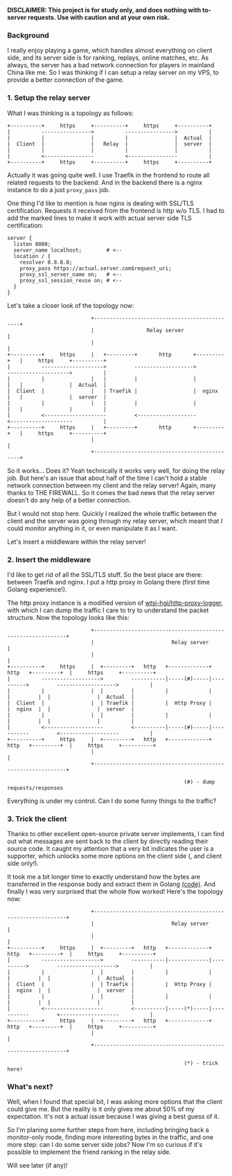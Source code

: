 **DISCLAIMER: This project is for study only, and does nothing with to-server requests. Use with caution and at your own risk.**

### Background

I really enjoy playing a game, which handles almost everything on client side, and its server side is for ranking, replays, online matches, etc. As always, the server has a bad network connection for players in mainland China like me. So I was thinking if I can setup a relay server on my VPS, to provide a better connection of the game.

### 1. Setup the relay server

What I was thinking is a topology as follows:

```
+----------+     https     +----------+     https     +----------+
|          ---------------->          ---------------->          |
|          |               |          |               |  Actual  |
|  Client  |               |   Relay  |               |  server  |
|          |               |          |               |          |
|          <----------------          <----------------          |
+----------+     https     +----------+     https     +----------+
```

Actually it was going quite well. I use Traefik in the frontend to route all related requests to the backend. And in the backend there is a nginx instance to do a just `proxy_pass` job.

One thing I'd like to mention is how nginx is dealing with SSL/TLS certification. Requests it received from the frontend is http w/o TLS. I had to add the marked lines to make it work with actual server side TLS certification:

```nginx
server {
  listen 8080;
  server_name localhost;        # <--
  location / {
    resolver 8.8.8.8;
    proxy_pass https://actual.server.com$request_uri;
    proxy_ssl_server_name on;   # <--
    proxy_ssl_session_reuse on; # <--
  }
}
```

Let's take a closer look of the topology now:

```
                           +----------------------------------------------+
                           |                 Relay server                 |
                           |                                              |
+----------+     https     |   +---------+       http       +---------+   |     https     +----------+
|          -------------------->         ------------------->         -------------------->          |
|          |               |   |         |                  |         |   |               |  Actual  |
|  Client  |               |   | Traefik |                  |  nginx  |   |               |  server  |
|          |               |   |         |                  |         |   |               |          |
|          <--------------------         <-------------------         <--------------------          |
+----------+     https     |   +---------+       http       +---------+   |     https     +----------+
                           |                                              |
                           +----------------------------------------------+
```

So it works... Does it? Yeah technically it works very well, for doing the relay job. But here's an issue that about half of the time I can't hold a stable network connection between my client and the relay server! Again, many thanks to THE FIREWALL. So it comes the bad news that the relay server doesn't do any help of a better connection.

But I would not stop here. Quickly I realized the whole traffic between the client and the server was going through my relay server, which meant that I could monitor anything in it, or even manipulate it as I want.

Let's insert a middleware within the relay server!

### 2. Insert the middleware

I'd like to get rid of all the SSL/TLS stuff. So the best place are there: between Traefik and nginx. I put a http proxy in Golang there (first time Golang experience!).

The http proxy instance is a modified version of [wtsi-hgi/http-proxy-logger](https://github.com/wtsi-hgi/http-proxy-logger), with which I can dump the traffic I care to try to understand the packet structure. Now the topology looks like this:

```
                           +-------------------------------------------------------------+
                           |                         Relay server                        |
                           |                                                             |
+----------+     https     |  +---------+   http   +-------------+   http   +---------+  |     https     +----------+
|          ------------------->         -----------|-----(#)-----|---------->         ------------------->          |
|          |               |  |         |          |             |          |         |  |               |  Actual  |
|  Client  |               |  | Traefik |          |  Http Proxy |          |  nginx  |  |               |  server  |
|          |               |  |         |          |             |          |         |  |               |          |
|          <-------------------         <----------|-----(#)-----|-----------         <-------------------          |
+----------+     https     |  +---------+   http   +-------------+   http   +---------+  |     https     +----------+
                           |                                                             |
                           +-------------------------------------------------------------+

                                                         (#) - dump requests/responses
```

Everything is under my control. Can I do some funny things to the traffic?

### 3. Trick the client

Thanks to other excellent open-source private server implements, I can find out what messages are sent back to the client by directly reading their source code. It caught my attention that a very bit indicates the user is a supporter, which unlocks some more options on the client side (, and client side only!).

It took me a bit longer time to exactly understand how the bytes are transferred in the response body and extract them in Golang [(code)](https://github.com/purple4pur/goup). And finally I was very surprised that the whole flow worked! Here's the topology now:

```
                           +-------------------------------------------------------------+
                           |                         Relay server                        |
                           |                                                             |
+----------+     https     |  +---------+   http   +-------------+   http   +---------+  |     https     +----------+
|          ------------------->         -----------|-------------|---------->         ------------------->          |
|          |               |  |         |          |             |          |         |  |               |  Actual  |
|  Client  |               |  | Traefik |          |  Http Proxy |          |  nginx  |  |               |  server  |
|          |               |  |         |          |             |          |         |  |               |          |
|          <-------------------         <----------|-----(*)-----|-----------         <-------------------          |
+----------+     https     |  +---------+   http   +-------------+   http   +---------+  |     https     +----------+
                           |                                                             |
                           +-------------------------------------------------------------+

                                                         (*) - trick here!
```

### What's next?

Well, when I found that special bit, I was asking more options that the client could give me. But the reality is it only gives me about 50% of my expectation. It's not a actual issue because I was giving a best guess of it.

So I'm planing some further steps from here, including bringing back a monitor-only mode, finding more interesting bytes in the traffic, and one more step: can I do some server side jobs? Now I'm so curious if it's possible to implement the friend ranking in the relay side.

Will see later (if any)!